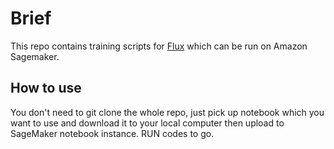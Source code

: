 # Brief  
This repo contains training scripts for [Flux](https://github.com/black-forest-labs/flux) which can be run on Amazon Sagemaker.

## How to use  
You don't need to git clone the whole repo, just pick up notebook which you want to use and download it to your local computer then upload to SageMaker notebook instance. RUN codes to go.  
